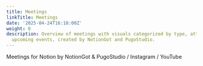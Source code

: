 ```yaml
---
title: Meetings
linkTitle: Meetings
date: '2025-04-24T16:18:00Z'
weight: 0
description: Overview of meetings with visuals categorized by type, attendees, and
  upcoming events, created by NotionGot and PugoStudio.
---
```



<!-- Unsupported block type: column_list -->





<!-- Unsupported block type: synced_block -->

<!-- Unsupported block type: synced_block -->



<!-- Unsupported block type: divider -->

Meetings for Notion by NotionGot & PugoStudio  /   Instagram   /   YouTube

